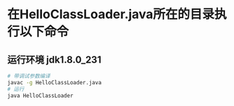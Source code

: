 # 在HelloClassLoader.java所在的目录执行以下命令

##  运行环境 jdk1.8.0_231
```bash
# 带调试参数编译
javac -g HelloClassLoader.java
# 运行
java HelloClassLoader
```